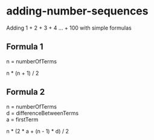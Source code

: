 # adding-number-sequences
Adding 1 + 2 + 3 + 4 ... + 100 with simple formulas

## Formula 1
n = numberOfTerms

n * (n + 1) / 2
  
## Formula 2
n = numberOfTerms  
d = differenceBetweenTerms  
a = firstTerm

n * (2 * a + (n - 1) * d) / 2
